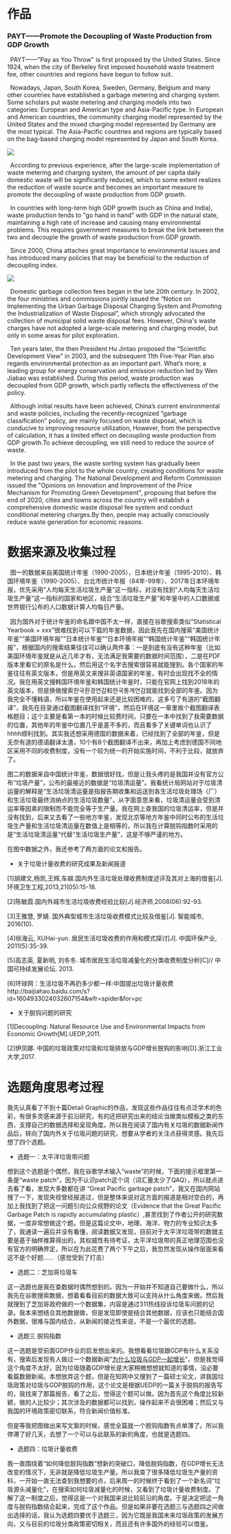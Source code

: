 # 作品

### PAYT——Promote the Decoupling of Waste Production from GDP Growth

&ensp;PAYT——"Pay as You Throw" is first proposed by the United States. Since 1924, when the city of Berkeley first imposed household waste treatment fee, other countries and regions have begun to follow suit. 

&ensp;Nowadays, Japan, South Korea, Sweden, Germany, Belgium and many other countries have established a garbage metering and charging system. Some scholars put waste metering and charging models into two categories: European and American type and Asia-Pacific type. In European and American countries, the community charging model represented by the United States and the mixed charging model represented by Germany are the most typical. The Asia-Pacific countries and regions are typically based on the bag-based charging model represented by Japan and South Korea.

![](https://github.com/starlee1998/homework/blob/master/%E5%9B%BE%E4%BA%8C.png)

&ensp;According to previous experience, after the large-scale implementation of waste metering and charging system, the amount of per capita daily domestic waste will be significantly reduced, which to some extent realizes the reduction of waste source and becomes  an important measure to promote the decoupling of waste production from GDP growth.

&ensp;In countries with long-term high GDP growth (such as China and India), waste production tends to "go hand in hand" with GDP in the natural state, maintaining a high rate of increase and causing many environmental problems. This requires government measures to break the link between the two and decouple the growth of waste production from GDP growth.

&ensp;Since 2000, China attaches great importance to environmental issues and has introduced many policies that may be beneficial to the reduction of decoupling index.

![](https://github.com/starlee1998/homework/blob/master/%E5%9B%BE%E4%B8%80.png)

&ensp;Domestic garbage collection fees began in the late 20th century. In 2002, the four ministries and commissions jointly issued the “Notice on Implementing the Urban Garbage Disposal Charging System and Promoting the Industrialization of Waste Disposal”, which strongly advocated the collection of municipal solid waste disposal fees. However, China's waste charges have not adopted a large-scale metering and charging model, but only in some areas for pilot exploration.

&ensp;Ten years later, the then President Hu Jintao proposed the “Scientific Development View” in 2003, and the subsequent 11th Five-Year Plan also regards environmental protection as an important part. What’s more, a leading group for energy conservation and emission reduction led by Wen Jiabao was established. During this period, waste production was decoupled from GDP growth, which partly reflects the effectiveness of the policy.

&ensp;Although initial results have been achieved, China’s current environmental and waste policies, including the recently-recognized “garbage classification” policy, are mainly focused on waste disposal, which is conducive to improving resource utilization, However, from the perspective of calculation, it has a limited effect on decoupling waste production from GDP growth.To achieve decoupling, we still need to reduce the source of waste.

&ensp;In the past two years, the waste sorting system has gradually been introduced from the pilot to the whole country, creating conditions for waste metering and charging. The National Development and Reform Commission issued the "Opinions on Innovation and Improvement of the Price Mechanism for Promoting Green Development", proposing that before the end of 2020, cities and towns across the country will establish a comprehensive domestic waste disposal fee system and conduct conditional metering charges.By then, people may actually consciously reduce waste generation for economic reasons.
   
# 数据来源及收集过程

&ensp;图一的数据来自美国统计年鉴（1990-2005），日本统计年鉴（1995-2010）、韩国环境年鉴（1990-2005）、台北市统计年报（84年-99年）、2017年日本环境年报，优先采用“人均每天生活垃圾生产量”这一指标，对没有找到“人均每天生活垃圾生产量”这一指标的国家和地区，结合“生活垃圾生产量”和年鉴中的人口数据或世界银行公布的人口数据计算人均每日产量。

&ensp;因为国外对于统计年鉴的命名跟中国不太一样，直接在谷歌搜索类似“Statistical Yearbook + xxx”很难找到可以下载的年鉴数据，因此我先在国内搜索“美国统计年鉴”“美国环境年报”“日本统计年鉴”“日本环境年报”“韩国统计年鉴”“韩国统计年报”，根据国内的搜索结果往往可以确认两件事：一是到底有没有这种年鉴（比如美国环境年鉴就是从近几年才有，无法满足我需要的数据时间范围），二是在PDF版本里看它的原名是什么，然后用这个名字去搜索很容易就能搜到。各个国家的年鉴往往有英文版本，但是用英文来搜非英语国家的年鉴，有时会出现找不全的情况。我在用英文搜韩国环境年鉴和韩国统计年鉴时，只能在官网上找到2018年的英文版本，但是换做搜索한국환경연감和한국통계연감就能找到全部的年鉴。因为我完全不懂韩语，所以年鉴在使用起来还是比较困难的，这多亏了有道的“截图翻译”，我先在目录通过截图翻译找到“环境”，然后在环境这一章里挨个截图翻译表格题目；这个主要是看第一本的时候比较费时间，只要在一本中找到了我需要数据的位置，其他年的年鉴中位置几乎是差不多的，而且看多了关键单词也认识了hhhh顺利找到。其实我还想采用德国的数据来着，已经找到了全部的年鉴，但是无奈有道的德语翻译太渣，10个有8个截图翻译不出来，再加上考虑到德国不同地区采用不同的收费制度，没有一个较为统一的开始实施时间，不利于比较，就放弃了。

图二的数据来自中国统计年鉴，数据很好找，但是让我头疼的是我国并没有官方公布“垃圾产量”，公布的最接近的数据是“垃圾清运量”。我看统计局网站对于垃圾清运量的解释是“生活垃圾清运量是指报告期收集和运送到各生活垃圾处理场（厂）和生活垃圾最终消纳点的生活垃圾数量”，从字面意思来看，垃圾清运量会受到清运率等因素的限制而不能完全等于生产量。我在网上查我国的垃圾清运率，但是并没有找到，后来又去看了一些地方年鉴，发现北京等地方年鉴中同时公布的生活垃圾生产量和生活垃圾清运量在数值上是相等的，所以我在计算脱钩指数时采用的是“生活垃圾清运量”代替“生活垃圾生产量”，这是不够严谨的地方。

在图中数据之外，我还参考了两方面的论文和报告。

- 关于垃圾计量收费的研究成果及新闻报道

[1]胡建文,杨凯,王辉,车越.国内外生活垃圾处理收费制度述评及其对上海的借鉴[J].环境卫生工程,2013,21(05):15-18.

[2]陈敏霞.国内外城市生活垃圾收费经验比较[J].经济师,2008(06):92-93.

[3]王雅慧, 罗婧. 国外典型城市生活垃圾收费模式比较及借鉴[J]. 智能城市, 2016(10).

[4]徐海云, XUHai-yun. 居民生活垃圾收费的作用和模式探讨[J]. 中国环保产业, 2011(5):35-39.

[5]高志英, 夏新明, 刘冬冬. 城市居民生活垃圾减量化的分类收费制度分析[C]// 中国可持续发展论坛. 2013.

[6]环球网：生活垃圾不再扔多少都一样:中国提出垃圾计量收费http://baijiahao.baidu.com/s?id=1604933024032607154&wfr=spider&for=pc


- 关于脱钩问题的研究

[1]Decoupling: Natural Resource Use and Environmental Impacts from Economic Growth[M].UEDP,2011.

[2]伊凤娜. 中国的垃圾政策对垃圾和垃圾排放与GDP增长脱钩的影响[D].浙江工业大学,2017.


# 选题角度思考过程

我先认真看了不到十篇Detail Graphic的作品，发现这些作品往往有点泛学术的色彩，有很多灵感来源于前沿研究，有的还把研究出来的结论当做类似模板之类的东西，支撑自己的数据选择和呈现角度。所以我在阅读了国内有关垃圾的数据新闻作品后，转向了国内外关于垃圾问题的研究，想要从学者的关注点获得灵感。我先后想了四个选题。

- 选题一：太平洋垃圾带问题

想到这个选题是个偶然，我在谷歌学术输入“waste”的时候，下面的提示框里第一条是“waste patch”，因为不认识patch这个词（词汇量太少了QAQ），所以就点进去看了看，发现大多数都在讲 “Great Pacific garbage patch”，我又在国内网站搜了一下，发现央视曾经报道过，但是整体来说对这方面的报道是相对空白的，再加上我找到了把这一问题引向公众视野的论文（Evidence that the Great Pacific Garbage Patch is rapidly accumulating plastic）,甚至找到了作者公开的研究数据，一度非常想做这个题。但是这篇论文中，地理、海洋、物力的专业知识太多了，我通读一遍后并没有看懂，阅读数据又发现，目前对于太平洋垃圾带的数据主要是基于抽样推算得出的，其权威性有待考证，太平洋垃圾带的真正地理范围也没有官方的明确界定，所以在为此花费了两个下午之后，我忽然发现从操作层面来看这不是个好题……（感觉受到了打击）

- 选题二：芝加哥垃圾车

这一选题也是我在查数据时偶然想到的。因为一开始并不知道自己要做什么，所以我先在谷歌搜索数据，想着看看目前的数据大致可以支持从什么角度来做。然后我就搜到了芝加哥政府做的一个数据集，内容是通过311热线投诉垃圾车问题的记录。我本来想结合其他数据做，但是发现即使是结合其他数据，应该也只能结合国外数据，很难与国内结合，从新闻的接近性来说，不是一个最优的选题。

- 选题三 脱钩指数

这一选题是受前面GDP作业的启发想出来的。我想看看垃圾跟GDP有什么关系没有，搜索后发现有人做过一个数据新闻“[为什么垃圾与GDP一起增长](
http://www.sohu.com/a/324661443_99981592)”，但是我觉得这个角度不太好，因为垃圾随着GDP增长是大家稍微想想就知道的事情，没必要看篇数据新闻。本想放弃这个题，但是在知网中又搜到了一篇硕士论文，讲我国垃圾政策对垃圾与GDP脱钩的作用，这个论文是根据UEDP的一篇关于脱钩的报告写的，我找来了那篇报告，看了之后，觉得这个题可以做。因为首先这个角度比较新颖，做的人比较少；其次涉及的数据都可以找到，操作起来不会很困难；然后又与我国的环境政策密切联系，符合新闻价值标准。

但是等我把图做出来写文案的时候，感觉全篇就一个脱钩指数有点单薄了。所以我停滞了好几天，去想了一个可以与此联系的新的角度，也就是选题四。

- 选题四：垃圾计量收费

我一直围绕着“如何降低脱钩指数”想新的突破口，降低脱钩指数，在GDP增长无法改变的情况下，无非就是降低垃圾生产量。所以我查了很多降低垃圾生产量的资料，一开始一直无法查到我想要的点，后来周一的时候终于看到了一个新名词“垃圾源头减量化”，在搜索如何垃圾减量化的时候，又看到了垃圾计量收费制度。了解了这一制度之后，觉得这是一个对我国来说比较前沿的角度。于是决定把这一角度与脱钩指数结合起来，完成了这个作品。但是如果非要在选题三与选题四之间做出选择的话，我认为选题四要优于选题三，因为它既是我国未来垃圾政策的发展方向，又与目前的垃圾分类政策密切相关，而且还有许多国外的经验可以借鉴。



